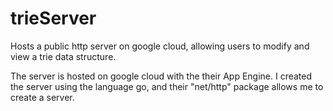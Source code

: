 # trieServer
Hosts a public http server on google cloud, allowing users to modify and view a trie data structure.

The server is hosted on google cloud with the their App Engine. I created the server using the language go, and their "net/http" package allows me to create a server. 
